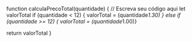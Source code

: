 function calculaPrecoTotal(quantidade) {
  // Escreva seu código aqui
  let valorTotal 
  if (quantidade < 12) {
   valorTotal = (quantidade*1.30)
  } 
  else if (quantidade >= 12)
  { valorTotal = (quantidade*1.00)}
  
 return valorTotal 
}